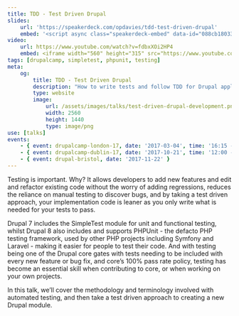 ```yaml
---
title: TDD - Test Driven Drupal
slides:
    url: 'https://speakerdeck.com/opdavies/tdd-test-driven-drupal'
    embed: '<script async class="speakerdeck-embed" data-id="088cb18033064f5cb18d1079795294a1" data-ratio="1.77777777777778" src="//speakerdeck.com/assets/embed.js"></script>'
video:
    url: https://www.youtube.com/watch?v=fdbxXOi2HP4
    embed: <iframe width="560" height="315" src="https://www.youtube.com/embed/fdbxXOi2HP4" frameborder="0" allowfullscreen></iframe>
tags: [drupalcamp, simpletest, phpunit, testing]
meta:
    og:
        title: TDD - Test Driven Drupal
        description: "How to write tests and follow TDD for Drupal applications."
        type: website
        image:
            url: /assets/images/talks/test-driven-drupal-development.png
            width: 2560
            height: 1440
            type: image/png
use: [talks]
events:
    - { event: drupalcamp-london-17, date: '2017-03-04', time: '16:15 - 17:00' }
    - { event: drupalcamp-dublin-17, date: '2017-10-21', time: '12:00 - 12:40' }
    - { event: drupal-bristol, date: '2017-11-22' }
---
```

Testing is important. Why? It allows developers to add new features and edit and refactor existing code without the worry of adding regressions, reduces the reliance on manual testing to discover bugs, and by taking a test driven approach, your implementation code is leaner as you only write what is needed for your tests to pass.

Drupal 7 includes the SimpleTest module for unit and functional testing, whilst Drupal 8 also includes and supports PHPUnit - the defacto PHP testing framework, used by other PHP projects including Symfony and Laravel - making it easier for people to test their code. And with testing being one of the Drupal core gates with tests needing to be included with every new feature or bug fix, and core’s 100% pass rate policy, testing has become an essential skill when contributing to core, or when working on your own projects.

In this talk, we’ll cover the methodology and terminology involved with automated testing, and then take a test driven approach to creating a new Drupal module.
